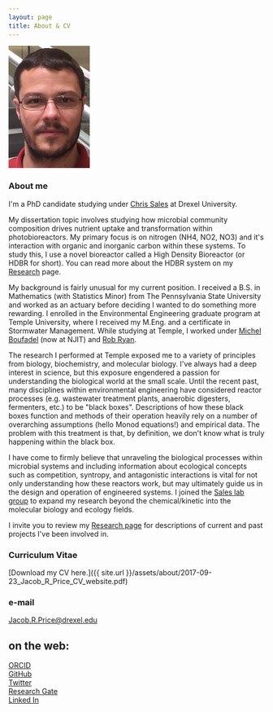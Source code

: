 ```yaml
---
layout: page
title: About & CV
---
```

![Jake](/assets/about/IMG_1656_cropped_resized.JPG)

### About me
I'm a PhD candidate studying under [Chris Sales](http://microbes.cae.drexel.edu/) at Drexel University.  

My dissertation topic involves studying how microbial community composition drives nutrient uptake and transformation within photobioreactors. My primary focus is on nitrogen (NH4, NO2, NO3) and it's interaction with organic and inorganic carbon within these systems. To study this, I use a novel bioreactor called a High Density Bioreactor (or HDBR for short). You can read more about the HDBR system on my [Research](1-Research.md) page. 

My background is fairly unusual for my current position. I received a B.S. in Mathematics (with Statistics Minor) from The Pennsylvania State University and worked as an actuary before deciding I wanted to do something more rewarding. I enrolled in the Environmental Engineering graduate program at Temple University, where I received my M.Eng. and a certificate in Stormwater Management. While studying at Temple, I worked under [Michel Boufadel](https://civil.njit.edu/people/boufadel.php) (now at NJIT) and [Rob Ryan](https://engineering.temple.edu/person/ryan-robert-j). 

The research I performed at Temple exposed me to a variety of principles from biology, biochemistry, and molecular biology. I've always had a deep interest in science, but this exposure engendered a passion for understanding the biological world at the small scale. Until the recent past, many disciplines within environmental engineering have considered reactor processes (e.g. wastewater treatment plants, anaerobic digesters, fermenters, etc.) to be "black boxes". Descriptions of how these black boxes function and methods of their operation heavily rely on a number of overarching assumptions (hello Monod equations!) and empirical data. The problem with this treatment is that, by definition, we don't know what is truly happening within the black box. 

I have come to firmly believe that unraveling the biological processes within microbial systems and including information about ecological concepts such as competition, syntropy, and antagonistic interactions is vital for not only understanding how these reactors work, but may ultimately guide us in the design and operation of engineered systems. I joined the [Sales lab group](http://microbes.cae.drexel.edu/) to expand my research beyond the chemical/kinetic into the molecular biology and ecology fields. 

I invite you to review my [Research page](1-Research.md) for descriptions of current and past projects I've been involved in. 

### Curriculum Vitae
[Download my CV here.]({{ site.url }}/assets/about/2017-09-23_Jacob_R_Price_CV_website.pdf)

### e-mail
Jacob.R.Price@drexel.edu

## on the web:
[ORCID](http://orcid.org/0000-0002-1922-8107)   
[GitHub](https://github.com/JacobRPrice)  
[Twitter](https://twitter.com/Jake_in_the_Lab)   
[Research Gate](https://www.researchgate.net/profile/Jacob_Price)   
[Linked In](http://www.linkedin.com/in/jacob-price-3057a014)   
